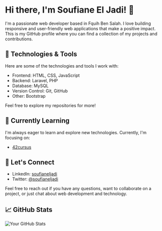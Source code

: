 # Hi there, I'm Soufiane El Jadi! 👋

I'm a passionate web developer based in Fquih Ben Salah. I love building responsive and user-friendly web applications that make a positive impact. This is my GitHub profile where you can find a collection of my projects and contributions.

## 🔧 Technologies & Tools

Here are some of the technologies and tools I work with:

- Frontend: HTML, CSS, JavaScript
- Backend: Laravel, PHP
- Database: MySQL
- Version Control: Git, GitHub
- Other: Bootstrap

Feel free to explore my repositories for more!

## 🌱 Currently Learning

I'm always eager to learn and explore new technologies. Currently, I'm focusing on:

- [42cursus](https://github.com/soufianeljadi/42cursus)

## 💬 Let's Connect

- LinkedIn: [soufianeljadi](https://www.linkedin.com/in/soufianeljadi/)
- Twitter: [@soufianeljadi](https://twitter.com/soufianeljadi)

Feel free to reach out if you have any questions, want to collaborate on a project, or just chat about web development and technology.

## 📈 GitHub Stats

![Your GitHub Stats](https://github-readme-stats.vercel.app/api?username=soufianeljadi&show_icons=true&count_private=true&hide=contribs,prs)

<!-- Additional badges and sections can be added based on your preferences -->
